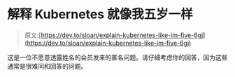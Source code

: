 # 解释 Kubernetes 就像我五岁一样

> 原文:[https://dev.to/sloan/explain-kubernetes-like-im-five-6gj](https://dev.to/sloan/explain-kubernetes-like-im-five-6gj)

这是一位不愿意透露姓名的会员发来的匿名问题。请仔细考虑你的回答，因为这些通常是很难问和回答的问题。